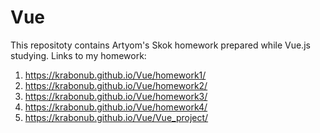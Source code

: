 # Vue
This repositoty contains Artyom's Skok homework prepared while Vue.js studying.
Links to my homework:
1. https://krabonub.github.io/Vue/homework1/
2. https://krabonub.github.io/Vue/homework2/
3. https://krabonub.github.io/Vue/homework3/
4. https://krabonub.github.io/Vue/homework4/
5. https://krabonub.github.io/Vue/Vue_project/
